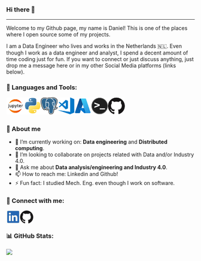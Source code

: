 ### Hi there 👋
-----------
<!-- **DAguirreAg/DAguirreAg** is a ✨ _special_ ✨ repository because its `README.md` (this file) appears on your GitHub profile. -->

Welcome to my Github page, my name is Daniel! This is one of the places where I open source some of my projects. 

I am a Data Engineer who lives and works in the Netherlands :netherlands:. Even though I work as a data engineer and analyst, I spend a decent amount of time coding just for fun. If you want to connect or just discuss anything, just drop me a message here or in my other Social Media platforms (links below).
<br/>

### 🔧 Languages and Tools:

<img align="left" alt="Jupyter Notebooks" height="45px" src="images/jupyter-notebook.jpeg" />
<img align="left" alt="Python" height="45px" src="images/python.jpeg" />
<img align="left" alt="PostgreSQL" height="45px" src="images/postgresql.jpg" />
<img align="left" alt="VS Code" height="45px" src="images/visual-studio-code.jpg" />
<img align="left" alt="Azure" height="45px" src="images/azure.jpeg" />
<img align="left" alt="Terminal" height="45px" src="images/terminal.png" />
<img align="left" alt="GitHub" height="45px" src="images/github.jpg" />

<br/>
<br/>
<br/>

### :man: About me

- 🔭 I’m currently working on: **Data engineering** and **Distributed computing**.
- 👯 I’m looking to collaborate on projects related with Data and/or Industry 4.0.
- 💬 Ask me about **Data analysis/engineering and Industry 4.0**.
- 📫 How to reach me: Linkedin and Github!
- ⚡ Fun fact: I studied Mech. Eng. even though I work on software.


### :link: Connect with me:

[<img align="left" alt="LinkedIn" height="35px" src="images/linkedin.jpeg" />][linkedin]
[<img align="left" alt="GitHub" height="35px" src="images/github.jpg" />][github]

<br/>
<br/>

### 📊 GitHub Stats:

<a href="https://github.com/DAguirreAg/DAguirreAg">
  <img align="center" src="https://github-readme-stats.vercel.app/api/top-langs/?username=DAguirreAg&hide=javascript,G-Code,Cmake&title_color=ffffff&text_color=c9cacc&icon_color=2bbc8a&bg_color=1d1f21" />
</a>
<!--
<a href="https://github.com/DAguirreAg/DAguirreAg">
  <img align="center" src="https://github-readme-stats.vercel.app/api?username=DAguirreAg&show_icons=true&line_height=27&count_private=true&title_color=ffffff&text_color=c9cacc&icon_color=2bbc8a&bg_color=1d1f21&hide=contribs,issues" alt="Daniel's GitHub Stats" />
</a>
-->

[linkedin]: https://www.linkedin.com/in/daniel-aguirre-aguirrebena
[github]: https://github.com/DAguirreAg
